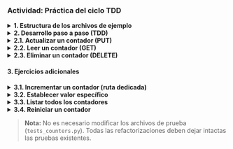 ### Actividad: Práctica del ciclo TDD

<details>
<summary><strong>1. Estructura de los archivos de ejemplo</strong></summary>

El repositorio de referencia contiene:

- **`counter.py`**  
  Implementa una aplicación Flask que gestiona contadores en memoria (diccionario Python).
- **`status.py`**  
  Define constantes para códigos HTTP (`HTTP_200_OK`, `HTTP_201_CREATED`, etc.).
- **`tests_counters.py`**  
  Pruebas Pytest que validan las rutas CRUD: creación, lectura, actualización y eliminación.

Rutas disponibles en `counter.py`:

- **`POST   /counters/<name>`**  Crear un nuevo contador con valor inicial 0.  
- **`GET    /counters/<name>`**  Obtener el valor actual de un contador.  
- **`PUT    /counters/<name>`**  Actualizar (incrementar) el valor de un contador.  
- **`DELETE /counters/<name>`**  Eliminar un contador existente.  

</details>

<details>
<summary><strong>2. Desarrollo paso a paso (TDD)</strong></summary>

En cada operación seguimos el ciclo:  
1. **Red →** escribir la prueba que falla.  
2. **Green →** implementar lo mínimo para pasar la prueba.  
3. **Refactor →** mejorar el diseño sin alterar el comportamiento.

</details>

<details>
<summary><strong>2.1. Actualizar un contador (PUT)</strong></summary>

**Paso 1: Prueba (Red)**  
```python
def test_update_counter(client):
    """Debe incrementar el contador y devolver 200 OK."""
    # 1. Crear contador
    response = client.post("/counters/update_me")
    assert response.status_code == HTTPStatus.CREATED
    assert response.get_json()["update_me"] == 0

    # 2. Incrementar
    response = client.put("/counters/update_me")
    assert response.status_code == HTTPStatus.OK
    assert response.get_json()["update_me"] == 1
```

**Paso 2: Implementación (Green)**  
```python
@app.route("/counters/<name>", methods=["PUT"])
def update_counter(name):
    global COUNTERS
    if name not in COUNTERS:
        return {"message": f"El contador '{name}' no existe"}, status.HTTP_404_NOT_FOUND
    COUNTERS[name] += 1
    return {name: COUNTERS[name]}, status.HTTP_200_OK
```

**Paso 3: Refactor**  
- Extraer la validación de existencia a un decorador `@require_counter`.  
- Mantener el cuerpo de la función limpio de lógica repetida.

```python
# En counter.py, al inicio:
from functools import wraps

def require_counter(f):
    @wraps(f)
    def wrapper(name, *args, **kwargs):
        if name not in COUNTERS:
            return {"message": f"El contador '{name}' no existe"}, status.HTTP_404_NOT_FOUND
        return f(name, *args, **kwargs)
    return wrapper

# Ruta refactorizada:
@app.route("/counters/<name>", methods=["PUT"])
@require_counter
def update_counter(name):
    COUNTERS[name] += 1
    return {name: COUNTERS[name]}, status.HTTP_200_OK
```

</details>

<details>
<summary><strong>2.2. Leer un contador (GET)</strong></summary>

**Paso 1: Prueba (Red)**  
```python
def test_read_counter(client):
    """Debe devolver el valor actual y 200 OK."""
    client.post("/counters/read_me")
    response = client.get("/counters/read_me")
    assert response.status_code == HTTPStatus.OK
    assert response.get_json()["read_me"] == 0
```

**Paso 2: Implementación (Green)**  
```python
@app.route("/counters/<name>", methods=["GET"])
def read_counter(name):
    global COUNTERS
    if name not in COUNTERS:
        return {"message": f"El contador '{name}' no existe"}, status.HTTP_404_NOT_FOUND
    return {name: COUNTERS[name]}, status.HTTP_200_OK
```

**Paso 3: Refactor**  
- Aplicar `@require_counter` para eliminar la comprobación manual.

```python
@app.route("/counters/<name>", methods=["GET"])
@require_counter
def read_counter(name):
    return {name: COUNTERS[name]}, status.HTTP_200_OK
```

</details>

<details>
<summary><strong>2.3. Eliminar un contador (DELETE)</strong></summary>

**Paso 1: Prueba (Red)**  
```python
def test_delete_counter(client):
    """Debe eliminar el contador y devolver 204 NO CONTENT."""
    client.post("/counters/delete_me")
    response = client.delete("/counters/delete_me")
    assert response.status_code == HTTPStatus.NO_CONTENT

    # Confirmar que ya no existe
    response = client.get("/counters/delete_me")
    assert response.status_code == HTTPStatus.NOT_FOUND
```

**Paso 2: Implementación (Green)**  
```python
@app.route("/counters/<name>", methods=["DELETE"])
def delete_counter(name):
    global COUNTERS
    if name not in COUNTERS:
        return {"message": f"El contador '{name}' no existe"}, status.HTTP_404_NOT_FOUND
    del COUNTERS[name]
    return "", status.HTTP_204_NO_CONTENT
```

**Paso 3: Refactor**  
- Reutilizar `@require_counter` y unificar patrón de respuesta.

```python
@app.route("/counters/<name>", methods=["DELETE"])
@require_counter
def delete_counter(name):
    del COUNTERS[name]
    return "", status.HTTP_204_NO_CONTENT
```

</details>

#### 3. Ejercicios adicionales

<details>
<summary><strong> 3.1. Incrementar un contador (ruta dedicada) </strong></summary>

1. **Prueba (Red):**  
   ```python
   def test_increment_counter(client):
       client.post("/counters/my_counter")
       response = client.put("/counters/my_counter/increment")
       assert response.status_code == HTTPStatus.OK
       assert response.get_json()["my_counter"] == 1
   ```
2. **Implementación (Green):**  
   ```python
   def change_counter(name, delta):
       COUNTERS[name] += delta
       return {name: COUNTERS[name]}

   @app.route("/counters/<name>/increment", methods=["PUT"])
   @require_counter
   def increment_counter(name):
       return change_counter(name, +1), status.HTTP_200_OK
   ```
3. **Refactor:**  
   - `change_counter` ya centraliza la lógica de ajuste de valor.

</details>

<details>
<summary><strong>3.2. Establecer valor específico</strong></summary>

1. **Prueba (Red):**  
   ```python
   def test_set_counter(client):
       client.post("/counters/custom")
       response = client.put("/counters/custom/set", json={"value": 10})
       assert response.status_code == HTTPStatus.OK
       assert response.get_json()["custom"] == 10
   ```
2. **Implementación (Green):**  
   ```python
   @app.route("/counters/<name>/set", methods=["PUT"])
   @require_counter
   def set_counter(name):
       body = request.get_json()
       COUNTERS[name] = body.get("value", COUNTERS[name])
       return {name: COUNTERS[name]}, status.HTTP_200_OK
   ```
3. **Refactor:**  
   - Validar que `body["value"]` sea entero y ≥0; elevar 400 BAD REQUEST si no.

</details>

<details>
<summary><strong>3.3. Listar todos los contadores</strong></summary>

1. **Prueba (Red):**  
   ```python
   def test_list_counters(client):
       client.post("/counters/a")
       client.post("/counters/b")
       response = client.get("/counters")
       assert response.status_code == HTTPStatus.OK
       data = response.get_json()
       assert set(data.keys()) == {"a", "b"}
   ```
2. **Implementación (Green):**  
   ```python
   @app.route("/counters", methods=["GET"])
   def list_counters():
       return COUNTERS, status.HTTP_200_OK
   ```
3. **Refactor:**  
   - Ninguno necesario si es sencillo; considerar paginación o filtros.

</details>

<details>
<summary><strong>3.4. Reiniciar un contador</strong></summary>

1. **Prueba (Red):**  
   ```python
   def test_reset_counter(client):
       client.post("/counters/tmp")
       client.put("/counters/tmp")
       response = client.put("/counters/tmp/reset")
       assert response.status_code == HTTPStatus.OK
       assert response.get_json()["tmp"] == 0
   ```
2. **Implementación (Green):**  
   ```python
   @app.route("/counters/<name>/reset", methods=["PUT"])
   @require_counter
   def reset_counter(name):
       COUNTERS[name] = 0
       return {name: COUNTERS[name]}, status.HTTP_200_OK
   ```
3. **Refactor:**  
   - Reutilizar `change_counter` con delta = –current value, si se desea.

</details>

</details>

> **Nota:** No es necesario modificar los archivos de prueba (`tests_counters.py`). Todas las refactorizaciones deben dejar intactas las pruebas existentes.

